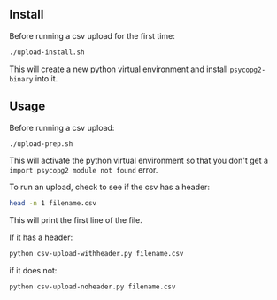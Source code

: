 ## Install
Before running a csv upload for the first time:
```bash
./upload-install.sh
```
This will create a new python virtual environment and install `psycopg2-binary` into it.

## Usage
Before running a csv upload:
```bash
./upload-prep.sh
```
This will activate the python virtual environment so that you don't get a `import psycopg2 module not found` error.

To run an upload, check to see if the csv has a header:
```bash
head -n 1 filename.csv
```
This will print the first line of the file.

If it has a header:
```bash
python csv-upload-withheader.py filename.csv
```

if it does not:
```bash
python csv-upload-noheader.py filename.csv
```